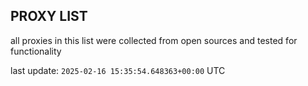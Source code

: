 ## PROXY LIST

all proxies in this list were collected from open sources and tested for functionality

last update: `2025-02-16 15:35:54.648363+00:00` UTC
